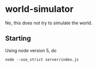 # world-simulator

No, this does not try to simulate the world.

## Starting

Using node version 5, do 

    node --use_strict server/index.js
